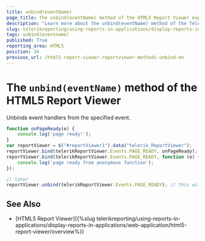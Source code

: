```yaml
---
title: unbind(eventName)
page_title: The unbind(eventName) method of the HTML5 Report Viewer explained
description: "Learn more about the unbind(eventName) method of the Telerik Reporting HTML5 Report Viewer and how to use it to customize the viewer's behavior."
slug: telerikreporting/using-reports-in-applications/display-reports-in-applications/web-application/html5-report-viewer/api-reference/reportviewer/methods/unbind(eventname)
tags: unbind(eventname)
published: True
reporting_area: HTML5
position: 16
previous_url: /html5-report-viewer-reportviewer-methods-unbind-en
---
```


# The `unbind(eventName)` method of the HTML5 Report Viewer

Unbinds event handlers from the specified event.

````JavaScript
function onPageReady(e) {
	console.log('page ready!');
}
var reportViewer = $("#reportViewer1").data("telerik_ReportViewer");
reportViewer.bind(telerikReportViewer.Events.PAGE_READY, onPageReady);
reportViewer.bind(telerikReportViewer.Events.PAGE_READY, function (e) {
	console.log('page ready from anonymous function');
});

// later
reportViewer.unbind(telerikReportViewer.Events.PAGE_READY); // this will unbind ALL event handlers, including the anonymous.
````


## See Also

* [HTML5 Report Viewer]({%slug telerikreporting/using-reports-in-applications/display-reports-in-applications/web-application/html5-report-viewer/overview%})

